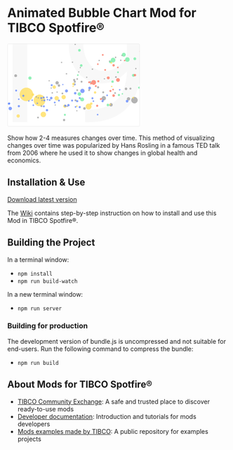 # Animated Bubble Chart Mod for TIBCO Spotfire®

<img src="assets/animatedbubble.png" width="60%"/>

Show how 2-4 measures changes over time. This method of visualizing changes over time was popularized by Hans Rosling in a famous TED talk from 2006 where he used it to show changes in global health and economics.

## Installation & Use

[Download latest version](https://github.com/TIBCOSoftware/spotfire-mod-animatedbubbles/releases)

The [Wiki](https://github.com/TIBCOSoftware/spotfire-mod-animatedbubble/wiki) contains step-by-step instruction on how to install and use this Mod in TIBCO Spotfire®.

## Building the Project

In a terminal window:
- `npm install`
- `npm run build-watch`

In a new terminal window:
- `npm run server`

### Building for production

The development version of bundle.js is uncompressed and not suitable for end-users. Run the following command to compress the bundle:
- `npm run build`

## About Mods for TIBCO Spotfire®
-   [TIBCO Community Exchange](https://community.tibco.com/s/global-search/%40uri#q=mod%20for%20tibco%20spotfire&t=Exchange&sort=date%20descending): A safe and trusted place to discover ready-to-use mods
-   [Developer documentation](https://tibcosoftware.github.io/spotfire-mods/docs/): Introduction and tutorials for mods developers
-   [Mods examples made by TIBCO](https://github.com/TIBCOSoftware/spotfire-mods/releases/latest): A public repository for examples projects
